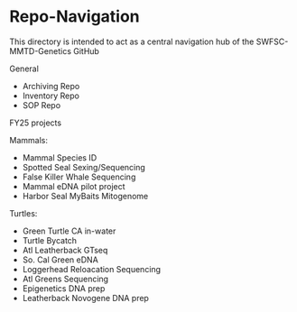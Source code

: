 # Repo-Navigation
This directory is intended to act as a central navigation hub of the SWFSC-MMTD-Genetics GitHub

General
  - Archiving Repo
  - Inventory Repo
  - SOP Repo

FY25 projects

Mammals: 
  - Mammal Species ID
  - Spotted Seal Sexing/Sequencing
  - False Killer Whale Sequencing
  - Mammal eDNA pilot project
  - Harbor Seal MyBaits Mitogenome


Turtles:
  - Green Turtle CA in-water
  - Turtle Bycatch
  - Atl Leatherback GTseq
  - So. Cal Green eDNA
  - Loggerhead Reloacation Sequencing
  - Atl Greens Sequencing
  - Epigenetics DNA prep
  - Leatherback Novogene DNA prep
  
